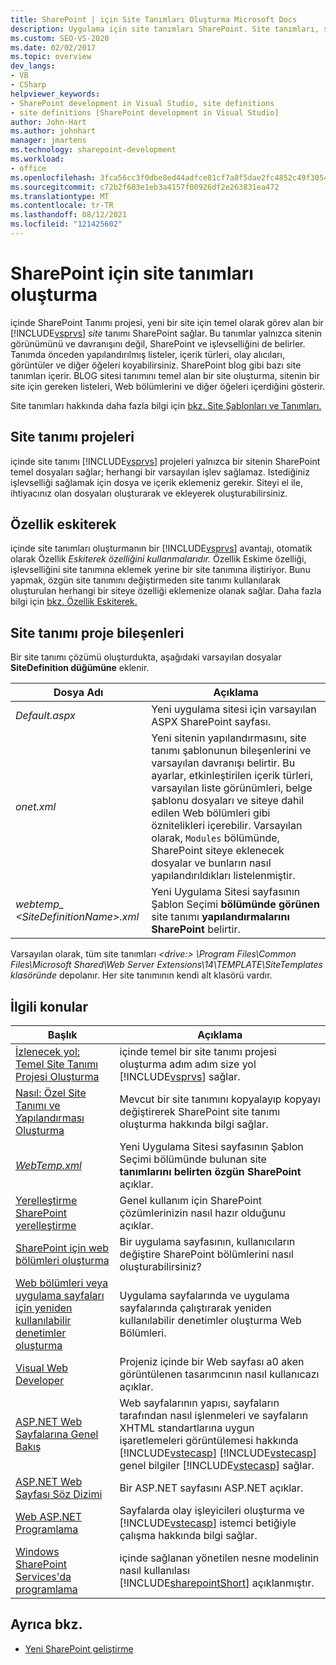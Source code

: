 ```yaml
---
title: SharePoint | için Site Tanımları Oluşturma Microsoft Docs
description: Uygulama için site tanımları SharePoint. Site tanımları, sitenin görünümünü ve davranışını SharePoint içeriğini ve işlevselliğini belirler.
ms.custom: SEO-VS-2020
ms.date: 02/02/2017
ms.topic: overview
dev_langs:
- VB
- CSharp
helpviewer_keywords:
- SharePoint development in Visual Studio, site definitions
- site definitions [SharePoint development in Visual Studio]
author: John-Hart
ms.author: johnhart
manager: jmartens
ms.technology: sharepoint-development
ms.workload:
- office
ms.openlocfilehash: 3fca56cc3f0dbe8ed44adfce81cf7a8f5dae2fc4852c49f305473f20f4e9c747
ms.sourcegitcommit: c72b2f603e1eb3a4157f00926df2e263831ea472
ms.translationtype: MT
ms.contentlocale: tr-TR
ms.lasthandoff: 08/12/2021
ms.locfileid: "121425602"
---
```

# <a name="create-site-definitions-for-sharepoint"></a>SharePoint için site tanımları oluşturma
  içinde SharePoint Tanımı projesi, yeni bir site için temel olarak görev alan bir [!INCLUDE[vsprvs](../sharepoint/includes/vsprvs-md.md)] *site* tanımı SharePoint sağlar. Bu tanımlar yalnızca sitenin görünümünü ve davranışını değil, SharePoint ve işlevselliğini de belirler. Tanımda önceden yapılandırılmış listeler, içerik türleri, olay alıcıları, görüntüler ve diğer öğeleri koyabilirsiniz. SharePoint blog gibi bazı site tanımları içerir. BLOG sitesi tanımını temel alan bir site oluşturma, sitenin bir site için gereken listeleri, Web bölümlerini ve diğer öğeleri içerdiğini gösterir.

 Site tanımları hakkında daha fazla bilgi için [bkz. Site Şablonları ve Tanımları.](/previous-versions/office/developer/sharepoint-2010/ms434313(v=office.14))

## <a name="site-definition-projects"></a>Site tanımı projeleri
 içinde site tanımı [!INCLUDE[vsprvs](../sharepoint/includes/vsprvs-md.md)] projeleri yalnızca bir sitenin SharePoint temel dosyaları sağlar; herhangi bir varsayılan işlev sağlamaz. Istediğiniz işlevselliği sağlamak için dosya ve içerik eklemeniz gerekir. Siteyi el ile, ihtiyacınız olan dosyaları oluşturarak ve ekleyerek oluşturabilirsiniz.

## <a name="feature-stapling"></a>Özellik eskiterek
 içinde site tanımları oluşturmanın bir [!INCLUDE[vsprvs](../sharepoint/includes/vsprvs-md.md)] avantajı, otomatik olarak Özellik *Eskiterek özelliğini kullanmalarıdır.* Özellik Eskime özelliği, işlevselliğini site tanımına eklemek yerine bir site tanımına iliştiriyor. Bunu yapmak, özgün site tanımını değiştirmeden site tanımı kullanılarak oluşturulan herhangi bir siteye özelliği eklemenize olanak sağlar. Daha fazla bilgi için [bkz. Özellik Eskiterek.](/previous-versions/office/developer/sharepoint-2007/bb861862(v=office.12))

## <a name="site-definition-project-components"></a>Site tanımı proje bileşenleri
 Bir site tanımı çözümü oluşturdukta, aşağıdaki varsayılan dosyalar **SiteDefinition düğümüne** eklenir.

|Dosya Adı|Açıklama|
|---------------|-----------------|
|*Default.aspx*|Yeni uygulama sitesi için varsayılan ASPX SharePoint sayfası.|
|*onet.xml*|Yeni sitenin yapılandırmasını, site tanımı şablonunun bileşenlerini ve varsayılan davranışı belirtir. Bu ayarlar, etkinleştirilen içerik türleri, varsayılan liste görünümleri, belge şablonu dosyaları ve siteye dahil edilen Web bölümleri gibi öznitelikleri içerebilir. Varsayılan olarak, `Modules` bölümünde, SharePoint siteye eklenecek dosyalar ve bunların nasıl yapılandırıldıkları listelenmiştir.|
|*webtemp_ \<SiteDefinitionName>.xml*|Yeni Uygulama Sitesi sayfasının Şablon Seçimi **bölümünde görünen** site tanımı **yapılandırmalarını SharePoint** belirtir.|

 Varsayılan olarak, tüm site tanımları *\<drive:> \Program Files\Common Files\Microsoft Shared\Web Server Extensions\14\TEMPLATE\SiteTemplates klasöründe* depolanır. Her site tanımının kendi alt klasörü vardır.

## <a name="related-topics"></a>İlgili konular

|Başlık|Açıklama|
|-----------|-----------------|
|[İzlenecek yol: Temel Site Tanımı Projesi Oluşturma](../sharepoint/walkthrough-create-a-basic-site-definition-project.md)|içinde temel bir site tanımı projesi oluşturma adım adım size yol [!INCLUDE[vsprvs](../sharepoint/includes/vsprvs-md.md)] sağlar.|
|[Nasıl: Özel Site Tanımı ve Yapılandırması Oluşturma](/previous-versions/office/developer/sharepoint-2010/ms454677(v=office.14))|Mevcut bir site tanımını kopyalayıp kopyayı değiştirerek SharePoint site tanımı oluşturma hakkında bilgi sağlar.|
|[*WebTemp.xml*](/previous-versions/office/developer/sharepoint-2010/ms447717(v=office.14))|Yeni Uygulama Sitesi sayfasının Şablon Seçimi bölümünde bulunan site **tanımlarını** **belirten özgün SharePoint** açıklar.|
|[Yerelleştirme SharePoint yerelleştirme](../sharepoint/localizing-sharepoint-solutions.md)|Genel kullanım için SharePoint çözümlerinizin nasıl hazır olduğunu açıklar.|
|[SharePoint için web bölümleri oluşturma](../sharepoint/creating-web-parts-for-sharepoint.md)|Bir uygulama sayfasının, kullanıcıların değiştire SharePoint bölümlerini nasıl oluşturabilirsiniz?|
|[Web bölümleri veya uygulama sayfaları için yeniden kullanılabilir denetimler oluşturma](../sharepoint/creating-reusable-controls-for-web-parts-or-application-pages.md)|Uygulama sayfalarında ve uygulama sayfalarında çalıştırarak yeniden kullanılabilir denetimler oluşturma Web Bölümleri.|
|[Visual Web Developer](/previous-versions/visualstudio/visual-studio-2010/ms178093(v=vs.100))|Projeniz içinde bir Web sayfası a0 aken görüntülenen tasarımcının nasıl kullanıcazı açıklar.|
|[ASP.NET Web Sayfalarına Genel Bakış](/previous-versions/aspnet/428509ah(v=vs.100))|Web sayfalarının yapısı, sayfaların tarafından nasıl işlenmeleri ve sayfaların XHTML standartlarına uygun işaretlemeleri görüntülemesi hakkında [!INCLUDE[vstecasp](../sharepoint/includes/vstecasp-md.md)] [!INCLUDE[vstecasp](../sharepoint/includes/vstecasp-md.md)] genel bilgiler [!INCLUDE[vstecasp](../sharepoint/includes/vstecasp-md.md)] sağlar.|
|[ASP.NET Web Sayfası Söz Dizimi](/previous-versions/aspnet/k33801s3(v=vs.100))|Bir ASP.NET sayfasını ASP.NET açıklar.|
|[Web ASP.NET Programlama](/previous-versions/aspnet/0yt4zca8(v=vs.100))|Sayfalarda olay işleyicileri oluşturma ve [!INCLUDE[vstecasp](../sharepoint/includes/vstecasp-md.md)] istemci betiğiyle çalışma hakkında bilgi sağlar.|
|[Windows SharePoint Services'da programlama](/previous-versions/office/developer/sharepoint-services/ms430674(v=office.12))|içinde sağlanan yönetilen nesne modelinin nasıl kullanılası [!INCLUDE[sharepointShort](../sharepoint/includes/sharepointshort-md.md)] açıklanmıştır.|

## <a name="see-also"></a>Ayrıca bkz.
- [Yeni SharePoint geliştirme](../sharepoint/developing-sharepoint-solutions.md)
